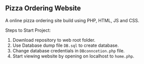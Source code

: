 ## Pizza Ordering Website
A online pizza ordering site build using PHP, HTML, JS and CSS.

Steps to Start Project:

1. Download repository to web root folder.
2. Use Database dump file `DB.sql` to create database.
3. Change database credentials in `DBconncetion.php` file.
4. Start viewing website by opening on localhost to `home.php`.



